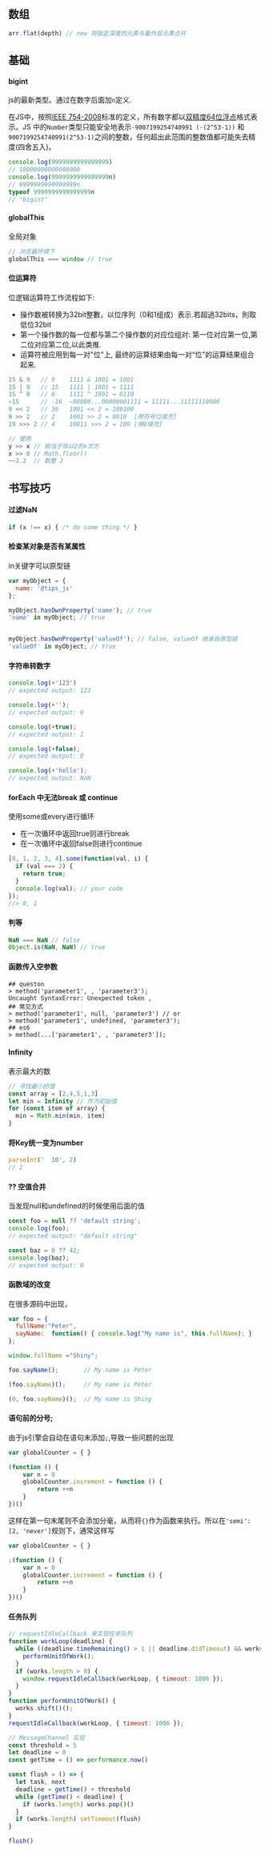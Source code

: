 

## 数组

```javascript
arr.flat(depth) // new 将指定深度的元素与最外层元素合并
```





## 基础

#### bigint
js的最新类型。通过在数字后面加`n`定义.

在JS中，按照[IEEE 754-2008](https://link.segmentfault.com/?enc=7Il%2FflvyjWTtm6DGl6e%2Fvw%3D%3D.ZRKtgT55iAp6cSZqIiezd6cTHlGk5TZHmWsN4jXy3AYKABqk5SUUB1b7ZLcbKHzSRbD0ViMf4qVePBHqkbb9iA%3D%3D)标准的定义，所有数字都以[双精度64位浮点](https://link.segmentfault.com/?enc=bxZO%2FGVOpZhoKXCO4XyUUw%3D%3D.naKOm3LX%2BfNPNnSsp2GHOxSjIqZ2piqcnWk8ysxxCfAiFCwbstCg6YVT%2Fld0uHrREoqeTTRCsNu35RIaTG08w8fMGZfIs7s5vIVvm0%2BrYJg%3D)格式表示。JS 中的`Number`类型只能安全地表示`-9007199254740991 (-(2^53-1))` 和`9007199254740991(2^53-1)`之间的整数，任何超出此范围的整数值都可能失去精度(四舍五入)。

```javascript
console.log(9999999999999999)
// 10000000000000000
console.log(9999999999999999n)
// 9999999999999999n
typeof 9999999999999999n
// "bigint"
```

#### globalThis
全局对象
```javascript
// 浏览器环境下
globalThis === window // true
```

#### 位运算符

位逻辑运算符工作流程如下:

- 操作数被转换为32bit整數，以位序列（0和1组成）表示.若超過32bits，則取低位32bit
- 第一个操作数的每一位都与第二个操作数的对应位组对: 第一位对应第一位,第二位对应第二位,以此类推.
- 运算符被应用到每一对"位"上, 最终的运算结果由每一对“位”的运算结果组合起来.

```javascript
15 & 9   // 9    1111 & 1001 = 1001
15 | 9   // 15   1111 | 1001 = 1111
15 ^ 9   // 6    1111 ^ 1001 = 0110
~15      // -16  ~00000...00000001111 = 11111...11111110000
9 << 2   // 36   1001 << 2 = 100100
9 >> 2   // 2    1001 >> 2 = 0010  [用符号位填充]
19 >>> 2 // 4    10011 >>> 2 = 100 [用0填充]

// 使用
y >> x // 相当于除以2的x次方
x >> 0 // Math.floor()
~~2.2  // 取整 2
```



## 书写技巧

#### 过滤NaN

```javascript
if (x !== x) { /* do some thing */ }
```



#### 检查某对象是否有某属性

in关键字可以原型链

```javascript
var myObject = {
  name: '@tips_js'
};

myObject.hasOwnProperty('name'); // true
'name' in myObject; // true


myObject.hasOwnProperty('valueOf'); // false, valueOf 继承自原型链
'valueOf' in myObject; // true
```



#### 字符串转数字

```javascript
console.log(+'123')
// expected output: 123

console.log(+'');
// expected output: 0

console.log(+true);
// expected output: 1

console.log(+false);
// expected output: 0

console.log(+'hello');
// expected output: NaN
```

#### forEach 中无法break 或 continue

使用some或every进行循环

- 在一次循环中返回true则进行break
- 在一次循环中返回false则进行continue

```javascript
[0, 1, 2, 3, 4].some(function(val, i) {
  if (val === 2) {
    return true;
  }
  console.log(val); // your code
});
//> 0, 1
```

#### 判等

```javascript
NaN === NaN // false
Object.is(NaN, NaN) // true
```

#### 函数传入空参数

```shell
## queston
> method('parameter1', , 'parameter3');
Uncaught SyntaxError: Unexpected token ,
## 常见方式
> method('parameter1', null, 'parameter3') // or
> method('parameter1', undefined, 'parameter3');
## es6
> method(...['parameter1', , 'parameter3']);
```


#### Infinity
表示最大的数

```javascript
// 寻找最小的值
const array = [2,4,5,1,3]
let min = Infinity // 作为初始值
for (const item of array) {
  min = Math.min(min, item)
}
```

#### 将Key统一变为number

```javascript
parseInt('  10', 2)
// 2
```

#### ?? 空值合并

当发现null和undefined的时候使用后面的值

```javascript
const foo = null ?? 'default string';
console.log(foo);
// expected output: "default string"

const baz = 0 ?? 42;
console.log(baz);
// expected output: 0
```

#### 函数域的改变

在很多源码中出现，

```javascript
var foo = {
  fullName:"Peter",
  sayName:  function() { console.log("My name is", this.fullName); }
};

window.fullName ="Shiny";

foo.sayName();       // My name is Peter

(foo.sayName)();     // My name is Peter

(0, foo.sayName)();  // My name is Shiny
```

#### 语句前的分号;

由于js引擎会自动在语句末添加`;`,导致一些问题的出现

```javascript
var globalCounter = { }

(function () {
    var n = 0
    globalCounter.increment = function () {
        return ++n
    }
})()
```

这样在第一句末尾则不会添加分毫，从而将`{}`作为函数来执行。所以在`'semi': [2, 'never']`规则下，通常这样写

```javascript
var globalCounter = { }

;(function () {
    var n = 0
    globalCounter.increment = function () {
        return ++n
    }
})()
```

#### 任务队列

```javascript
// requestIdleCallback 来实现任务队列    
function workLoop(deadline) {
  while ((deadline.timeRemaining() > 1 || deadline.didTimeout) && works.length > 0) {
    performUnitOfWork();
  }
  if (works.length > 0) {
    window.requestIdleCallback(workLoop, { timeout: 1000 });
  }
}
function performUnitOfWork() {
  works.shift()();
}
requestIdleCallback(workLoop, { timeout: 1000 });

// MessageChannel 实现
const threshold = 5
let deadline = 0
const getTime = () => performance.now()

const flush = () => {
  let task, next
  deadline = getTime() + threshold
  while (getTime() < deadline) {
    if (works.length) works.pop()()
  }
  if (works.length) setTimeout(flush)
}

flush()
```




